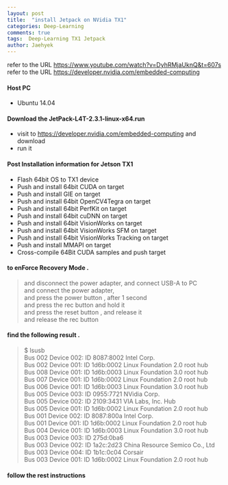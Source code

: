 ```yaml
---
layout: post
title:  "install Jetpack on NVidia TX1"
categories: Deep-Learning
comments: true
tags:  Deep-Learning TX1 Jetpack 
author: Jaehyek
---
```



refer to the URL <https://www.youtube.com/watch?v=DyhRMjaUknQ&t=607s> <br/>
refer to the URL <https://developer.nvidia.com/embedded-computing> <br/>

#### Host PC 
- Ubuntu 14.04

####  Download the JetPack-L4T-2.3.1-linux-x64.run
- visit to https://developer.nvidia.com/embedded-computing and download 
- run it

#### Post Installation information for Jetson TX1

- Flash 64bit OS to TX1 device 
- Push and install 64bit CUDA on target
- Push and install GIE on target
- Push and install 64bit OpenCV4Tegra on target
- Push and install 64bit PerfKit on target
- Push and install 64bit cuDNN on target
- Push and install 64bit VisionWorks on target
- Push and install 64bit VisionWorks SFM on target
- Push and install 64bit VisionWorks Tracking on target
- Push and install MMAPI on target
- Cross-compile 64Bit  CUDA samples and push target

#### to enForce Recovery Mode .

> and disconnect the power adapter,  and connect USB-A to PC  <br/>
> and connect the power adapter,  <br/>
> and press the power button , after 1 second <br/>
> and press the rec button and hold it  <br/>
> and press the reset button , and release it  <br/>
> and release the rec button  <br/>

#### find the following result . 

> $ lsusb <br/>
> Bus 002 Device 002: ID 8087:8002 Intel Corp.  <br/>
> Bus 002 Device 001: ID 1d6b:0002 Linux Foundation 2.0 root hub <br/>
> Bus 008 Device 001: ID 1d6b:0003 Linux Foundation 3.0 root hub <br/>
> Bus 007 Device 001: ID 1d6b:0002 Linux Foundation 2.0 root hub <br/>
> Bus 006 Device 001: ID 1d6b:0003 Linux Foundation 3.0 root hub <br/>
> Bus 005 Device 003: ID 0955:7721 NVidia Corp.  <br/>
> Bus 005 Device 002: ID 2109:3431 VIA Labs, Inc. Hub <br/>
> Bus 005 Device 001: ID 1d6b:0002 Linux Foundation 2.0 root hub <br/>
> Bus 001 Device 002: ID 8087:800a Intel Corp.  <br/>
> Bus 001 Device 001: ID 1d6b:0002 Linux Foundation 2.0 root hub <br/>
> Bus 004 Device 001: ID 1d6b:0003 Linux Foundation 3.0 root hub <br/>
> Bus 003 Device 003: ID 275d:0ba6   <br/>
> Bus 003 Device 002: ID 1a2c:2d23 China Resource Semico Co., Ltd  <br/>
> Bus 003 Device 004: ID 1b1c:0c04 Corsair  <br/>
> Bus 003 Device 001: ID 1d6b:0002 Linux Foundation 2.0 root hub <br/>


#### follow the rest instructions


